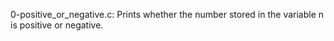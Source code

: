 0-positive_or_negative.c: Prints whether the number stored in the variable n is positive or negative.
